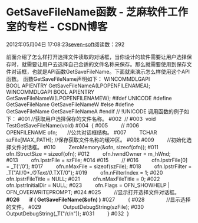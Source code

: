 
# GetSaveFileName函数 -  芝麻软件工作室的专栏 - CSDN博客


2012年05月04日 17:08:23[seven-soft](https://me.csdn.net/softn)阅读数：292


前面介绍了怎么样打开选择文件读取的对话框，当你设计的软件需要让用户选择保存时，就需要让用户去选择自己合适的文件名称来保存。那么就需要使用到保存文件对话框，也就是API函数GetSaveFileName。下面就来演示怎么样使用这个API函数。
函数GetSaveFileName声明如下：
WINCOMMDLGAPI BOOL APIENTRY GetSaveFileNameA(LPOPENFILENAMEA);
WINCOMMDLGAPI BOOL APIENTRY GetSaveFileNameW(LPOPENFILENAMEW);
\#ifdef UNICODE
\#define GetSaveFileName GetSaveFileNameW
\#else
\#define GetSaveFileName GetSaveFileNameA
\#endif // !UNICODE
调用函数的例子如下：
\#001 //获取用户选择保存的文件名称。
\#002  //
\#003  void TestGetSaveFileName(void)
\#004  {
\#005         //
\#006         OPENFILENAME ofn;       //公共对话框结构。
\#007         TCHAR szFile[MAX_PATH]; //保存获取文件名称的缓冲区。
\#008
\#009         //初始化选择文件对话框。
\#010         ZeroMemory(&ofn, sizeof(ofn));
\#011        ofn.lStructSize = sizeof(ofn);
\#012         ofn.hwndOwner = m_hWnd;
\#013         ofn.lpstrFile = szFile;
\#014
\#015         //
\#016         ofn.lpstrFile[0] = _T('/0');
\#017         ofn.nMaxFile = sizeof(szFile);
\#018         ofn.lpstrFilter = _T("All/0*.*/0Text/0*.TXT/0");
\#019         ofn.nFilterIndex = 1;
\#020         ofn.lpstrFileTitle = NULL;
\#021         ofn.nMaxFileTitle = 0;
\#022         ofn.lpstrInitialDir = NULL;
\#023         ofn.Flags = OFN_SHOWHELP | OFN_OVERWRITEPROMPT;
\#024
\#025         //显示打开选择文件对话框。
**\#026        if ( GetSaveFileName(&ofn) )**
\#027         {
\#028               //显示选择的文件。
\#029               OutputDebugString(szFile);
\#030               OutputDebugString(_T("/r/n"));
\#031         }
\#032  }


